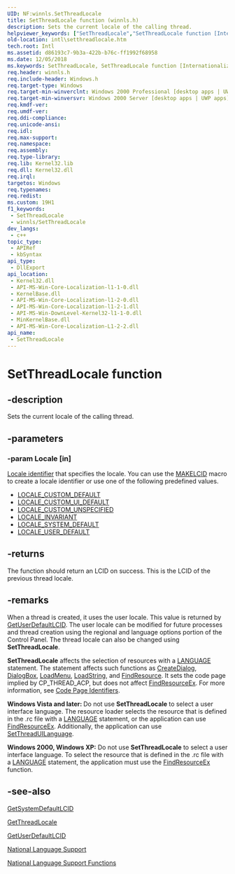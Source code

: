 ```yaml
---
UID: NF:winnls.SetThreadLocale
title: SetThreadLocale function (winnls.h)
description: Sets the current locale of the calling thread.
helpviewer_keywords: ["SetThreadLocale","SetThreadLocale function [Internationalization for Windows Applications]","_win32_SetThreadLocale","intl.setthreadlocale","winnls/SetThreadLocale"]
old-location: intl\setthreadlocale.htm
tech.root: Intl
ms.assetid: d86193c7-9b3a-422b-b76c-ff1992f68958
ms.date: 12/05/2018
ms.keywords: SetThreadLocale, SetThreadLocale function [Internationalization for Windows Applications], _win32_SetThreadLocale, intl.setthreadlocale, winnls/SetThreadLocale
req.header: winnls.h
req.include-header: Windows.h
req.target-type: Windows
req.target-min-winverclnt: Windows 2000 Professional [desktop apps | UWP apps]
req.target-min-winversvr: Windows 2000 Server [desktop apps | UWP apps]
req.kmdf-ver: 
req.umdf-ver: 
req.ddi-compliance: 
req.unicode-ansi: 
req.idl: 
req.max-support: 
req.namespace: 
req.assembly: 
req.type-library: 
req.lib: Kernel32.lib
req.dll: Kernel32.dll
req.irql: 
targetos: Windows
req.typenames: 
req.redist: 
ms.custom: 19H1
f1_keywords:
 - SetThreadLocale
 - winnls/SetThreadLocale
dev_langs:
 - c++
topic_type:
 - APIRef
 - kbSyntax
api_type:
 - DllExport
api_location:
 - Kernel32.dll
 - API-MS-Win-Core-Localization-l1-1-0.dll
 - KernelBase.dll
 - API-MS-Win-Core-Localization-l1-2-0.dll
 - API-MS-Win-Core-Localization-l1-2-1.dll
 - API-MS-Win-DownLevel-Kernel32-l1-1-0.dll
 - MinKernelBase.dll
 - API-MS-Win-Core-Localization-L1-2-2.dll
api_name:
 - SetThreadLocale
---
```


# SetThreadLocale function


## -description

Sets the current locale of the calling thread.

## -parameters

### -param Locale [in]

<a href="/windows/desktop/Intl/locale-identifiers">Locale identifier</a> that specifies the locale. You can use the <a href="/windows/desktop/api/winnt/nf-winnt-makelcid">MAKELCID</a> macro to create a locale identifier or use one of the following predefined values. 

<ul>
<li>
<a href="/windows/desktop/Intl/locale-custom-constants">LOCALE_CUSTOM_DEFAULT</a>
</li>
<li>
<a href="/windows/desktop/Intl/locale-custom-constants">LOCALE_CUSTOM_UI_DEFAULT</a>
</li>
<li>
<a href="/windows/desktop/Intl/locale-custom-constants">LOCALE_CUSTOM_UNSPECIFIED</a>
</li>
<li>
<a href="/windows/desktop/Intl/locale-invariant">LOCALE_INVARIANT</a>
</li>
<li>
<a href="/windows/desktop/Intl/locale-system-default">LOCALE_SYSTEM_DEFAULT</a>
</li>
<li>
<a href="/windows/desktop/Intl/locale-user-default">LOCALE_USER_DEFAULT</a>
</li>
</ul>

## -returns

The function should return an LCID on success. This is the LCID of the previous thread locale.

## -remarks

When a thread is created, it uses the user locale. This value is returned by <a href="/windows/desktop/api/winnls/nf-winnls-getuserdefaultlcid">GetUserDefaultLCID</a>. The user locale can be modified for future processes and thread creation using the regional and language options portion of the Control Panel. The thread locale can also be changed using <b>SetThreadLocale</b>.

<b>SetThreadLocale</b> affects the selection of resources with a <a href="/windows/desktop/menurc/language-statement">LANGUAGE</a> statement. The statement affects such functions as <a href="/windows/desktop/api/winuser/nf-winuser-createdialoga">CreateDialog</a>, <a href="/windows/desktop/api/winuser/nf-winuser-dialogboxa">DialogBox</a>, <a href="/windows/desktop/api/winuser/nf-winuser-loadmenua">LoadMenu</a>, <a href="/windows/desktop/api/winuser/nf-winuser-loadstringa">LoadString</a>, and <a href="/windows/desktop/api/winbase/nf-winbase-findresourcea">FindResource</a>. It sets the code page implied by CP_THREAD_ACP, but does not affect <a href="/windows/desktop/api/winbase/nf-winbase-findresourceexa">FindResourceEx</a>. For more information, see <a href="/windows/desktop/Intl/code-page-identifiers">Code Page Identifiers</a>.

<b>Windows Vista and later: </b> Do not use <b>SetThreadLocale</b> to select a user interface language. The resource loader selects the resource that is defined in the .rc file with a <a href="/windows/desktop/menurc/language-statement">LANGUAGE</a> statement, or the application can use <a href="/windows/desktop/api/winbase/nf-winbase-findresourceexa">FindResourceEx</a>. Additionally, the application can use <a href="/windows/desktop/api/winnls/nf-winnls-setthreaduilanguage">SetThreadUILanguage</a>.
      

<b>Windows 2000, Windows XP:</b> Do not use <b>SetThreadLocale</b> to select a user interface language. To select the resource that is defined in the .rc file with a <a href="/windows/desktop/menurc/language-statement">LANGUAGE</a> statement, the application must use the <a href="/windows/desktop/api/winbase/nf-winbase-findresourceexa">FindResourceEx</a> function.

## -see-also

<a href="/windows/desktop/api/winnls/nf-winnls-getsystemdefaultlcid">GetSystemDefaultLCID</a>



<a href="/windows/desktop/api/winnls/nf-winnls-getthreadlocale">GetThreadLocale</a>



<a href="/windows/desktop/api/winnls/nf-winnls-getuserdefaultlcid">GetUserDefaultLCID</a>



<a href="/windows/desktop/Intl/national-language-support">National Language Support</a>



<a href="/windows/desktop/Intl/national-language-support-functions">National Language Support Functions</a>
